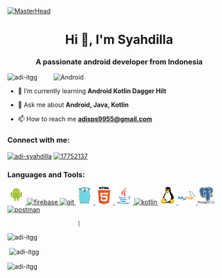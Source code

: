 [![MasterHead](https://3.bp.blogspot.com/-dB6ndKqIAuI/XdWeOASO5AI/AAAAAAAANZA/MSbT9mh6bukxkI-tqnu_GARIZZV5WNVhQCLcBGAsYHQ/s1600/image1.gif)](https://github.com/adi-itgg/)

<h1 align="center">Hi 👋, I'm Syahdilla</h1>
<h3 align="center">A passionate android developer from Indonesia</h3>
<img align="right" alt="Android" width="400" src="https://camo.githubusercontent.com/3eb8d13ad3c2ab9479c78c71fbfaafa6dc0864fca2f0abce2ff03a255dd638f9/68747470733a2f2f63646e2e6472696262626c652e636f6d2f75736572732f323437353438392f73637265656e73686f74732f31303935383334312f6d656469612f31613432663135363131373239343537306363643934663062373961373339352e676966" />

<p align="left"> <img src="https://komarev.com/ghpvc/?username=adi-itgg&label=Profile%20views&color=0e75b6&style=flat" alt="adi-itgg" /> </p>

- 🌱 I’m currently learning **Android Kotlin Dagger Hilt**

- 💬 Ask me about **Android, Java, Kotlin**

- 📫 How to reach me **adisps9955@gmail.com**

<h3 align="left">Connect with me:</h3>
<p align="left">
<a href="https://linkedin.com/in/adi-syahdilla" target="blank"><img align="center" src="https://raw.githubusercontent.com/rahuldkjain/github-profile-readme-generator/master/src/images/icons/Social/linked-in-alt.svg" alt="adi-syahdilla" height="30" width="40" /></a>
<a href="https://stackoverflow.com/users/17752137" target="blank"><img align="center" src="https://raw.githubusercontent.com/rahuldkjain/github-profile-readme-generator/master/src/images/icons/Social/stack-overflow.svg" alt="17752137" height="30" width="40" /></a>
</p>

<h3 align="left">Languages and Tools:</h3>
<p align="left"> <a href="https://developer.android.com" target="_blank" rel="noreferrer"> <img src="https://raw.githubusercontent.com/devicons/devicon/master/icons/android/android-original-wordmark.svg" alt="android" width="40" height="40"/> </a> <a href="https://firebase.google.com/" target="_blank" rel="noreferrer"> <img src="https://www.vectorlogo.zone/logos/firebase/firebase-icon.svg" alt="firebase" width="40" height="40"/> </a> <a href="https://git-scm.com/" target="_blank" rel="noreferrer"> <img src="https://www.vectorlogo.zone/logos/git-scm/git-scm-icon.svg" alt="git" width="40" height="40"/> </a> <a href="https://golang.org" target="_blank" rel="noreferrer"> <img src="https://raw.githubusercontent.com/devicons/devicon/master/icons/go/go-original.svg" alt="go" width="40" height="40"/> </a> <a href="https://www.w3.org/html/" target="_blank" rel="noreferrer"> <img src="https://raw.githubusercontent.com/devicons/devicon/master/icons/html5/html5-original-wordmark.svg" alt="html5" width="40" height="40"/> </a> <a href="https://www.java.com" target="_blank" rel="noreferrer"> <img src="https://raw.githubusercontent.com/devicons/devicon/master/icons/java/java-original.svg" alt="java" width="40" height="40"/> </a> <a href="https://kotlinlang.org" target="_blank" rel="noreferrer"> <img src="https://www.vectorlogo.zone/logos/kotlinlang/kotlinlang-icon.svg" alt="kotlin" width="40" height="40"/> </a> <a href="https://www.linux.org/" target="_blank" rel="noreferrer"> <img src="https://raw.githubusercontent.com/devicons/devicon/master/icons/linux/linux-original.svg" alt="linux" width="40" height="40"/> </a> <a href="https://www.mysql.com/" target="_blank" rel="noreferrer"> <img src="https://raw.githubusercontent.com/devicons/devicon/master/icons/mysql/mysql-original-wordmark.svg" alt="mysql" width="40" height="40"/> </a> <a href="https://www.postgresql.org" target="_blank" rel="noreferrer"> <img src="https://raw.githubusercontent.com/devicons/devicon/master/icons/postgresql/postgresql-original-wordmark.svg" alt="postgresql" width="40" height="40"/> </a> <a href="https://postman.com" target="_blank" rel="noreferrer"> <img src="https://www.vectorlogo.zone/logos/getpostman/getpostman-icon.svg" alt="postman" width="40" height="40"/> </a> </p>

                          |  
<p><img align="center" src="https://github-readme-stats.vercel.app/api/top-langs?username=adi-itgg&show_icons=true&locale=en&layout=compact" alt="adi-itgg" /></p>

<p>&nbsp;<img align="center" src="https://github-readme-stats.vercel.app/api?username=adi-itgg&show_icons=true&locale=en" alt="adi-itgg" /></p>

<p><img align="center" src="https://github-readme-streak-stats.herokuapp.com/?user=adi-itgg&" alt="adi-itgg" /></p>
